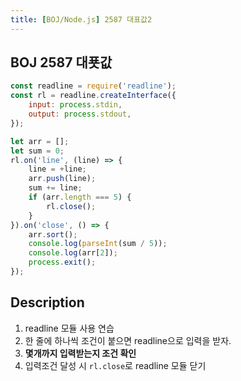 ```yaml
---
title: [BOJ/Node.js] 2587 대표값2
---
```


## BOJ 2587 대푯값

```javascript
const readline = require('readline');
const rl = readline.createInterface({
    input: process.stdin,
    output: process.stdout,
});

let arr = [];
let sum = 0;
rl.on('line', (line) => {
    line = +line;
    arr.push(line);
    sum += line;
    if (arr.length === 5) {
        rl.close();
    }
}).on('close', () => {
    arr.sort();
    console.log(parseInt(sum / 5));
    console.log(arr[2]);
    process.exit();
});
```

## Description

1. readline 모듈 사용 연습
2. 한 줄에 하나씩 조건이 붙으면 readline으로 입력을 받자.
3. **몇개까지 입력받는지 조건 확인**
4. 입력조건 달성 시 `rl.close`로 readline 모듈 닫기
